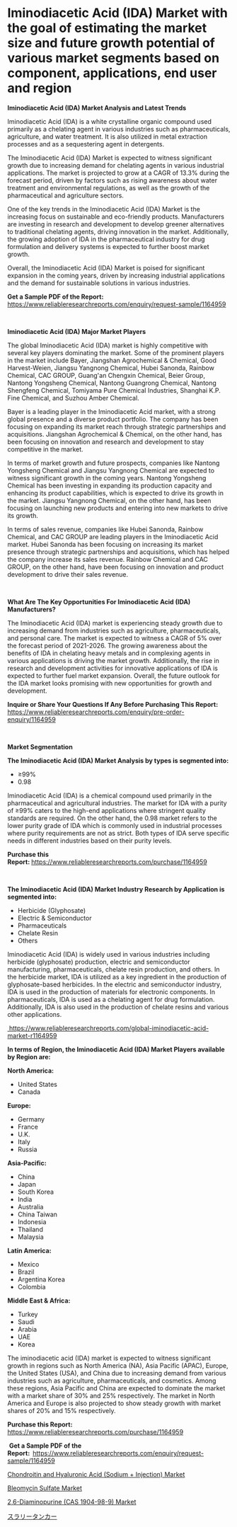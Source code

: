 <p><h1>Iminodiacetic Acid (IDA) Market with the goal of estimating the market size and future growth potential of various market segments based on component, applications, end user and region</h1></p><p><strong>Iminodiacetic Acid (IDA) Market Analysis and Latest Trends</strong></p>
<p><p>Iminodiacetic Acid (IDA) is a white crystalline organic compound used primarily as a chelating agent in various industries such as pharmaceuticals, agriculture, and water treatment. It is also utilized in metal extraction processes and as a sequestering agent in detergents.</p><p>The Iminodiacetic Acid (IDA) Market is expected to witness significant growth due to increasing demand for chelating agents in various industrial applications. The market is projected to grow at a CAGR of 13.3% during the forecast period, driven by factors such as rising awareness about water treatment and environmental regulations, as well as the growth of the pharmaceutical and agriculture sectors.</p><p>One of the key trends in the Iminodiacetic Acid (IDA) Market is the increasing focus on sustainable and eco-friendly products. Manufacturers are investing in research and development to develop greener alternatives to traditional chelating agents, driving innovation in the market. Additionally, the growing adoption of IDA in the pharmaceutical industry for drug formulation and delivery systems is expected to further boost market growth.</p><p>Overall, the Iminodiacetic Acid (IDA) Market is poised for significant expansion in the coming years, driven by increasing industrial applications and the demand for sustainable solutions in various industries.</p></p>
<p><strong>Get a Sample PDF of the Report:&nbsp;</strong> <a href="https://www.reliableresearchreports.com/enquiry/request-sample/1164959">https://www.reliableresearchreports.com/enquiry/request-sample/1164959</a></p>
<p>&nbsp;</p>
<p><strong>Iminodiacetic Acid (IDA) Major Market Players</strong></p>
<p><p>The global Iminodiacetic Acid (IDA) market is highly competitive with several key players dominating the market. Some of the prominent players in the market include Bayer, Jiangshan Agrochemical & Chemical, Good Harvest-Weien, Jiangsu Yangnong Chemical, Hubei Sanonda, Rainbow Chemical, CAC GROUP, Guang'an Chengxin Chemical, Beier Group, Nantong Yongsheng Chemical, Nantong Guangrong Chemical, Nantong Shengfeng Chemical, Tomiyama Pure Chemical Industries, Shanghai K.P. Fine Chemical, and Suzhou Amber Chemical.</p><p>Bayer is a leading player in the Iminodiacetic Acid market, with a strong global presence and a diverse product portfolio. The company has been focusing on expanding its market reach through strategic partnerships and acquisitions. Jiangshan Agrochemical & Chemical, on the other hand, has been focusing on innovation and research and development to stay competitive in the market.</p><p>In terms of market growth and future prospects, companies like Nantong Yongsheng Chemical and Jiangsu Yangnong Chemical are expected to witness significant growth in the coming years. Nantong Yongsheng Chemical has been investing in expanding its production capacity and enhancing its product capabilities, which is expected to drive its growth in the market. Jiangsu Yangnong Chemical, on the other hand, has been focusing on launching new products and entering into new markets to drive its growth.</p><p>In terms of sales revenue, companies like Hubei Sanonda, Rainbow Chemical, and CAC GROUP are leading players in the Iminodiacetic Acid market. Hubei Sanonda has been focusing on increasing its market presence through strategic partnerships and acquisitions, which has helped the company increase its sales revenue. Rainbow Chemical and CAC GROUP, on the other hand, have been focusing on innovation and product development to drive their sales revenue.</p></p>
<p>&nbsp;</p>
<p><strong>What Are The Key Opportunities For Iminodiacetic Acid (IDA) Manufacturers?</strong></p>
<p><p>The Iminodiacetic Acid (IDA) market is experiencing steady growth due to increasing demand from industries such as agriculture, pharmaceuticals, and personal care. The market is expected to witness a CAGR of 5% over the forecast period of 2021-2026. The growing awareness about the benefits of IDA in chelating heavy metals and in complexing agents in various applications is driving the market growth. Additionally, the rise in research and development activities for innovative applications of IDA is expected to further fuel market expansion. Overall, the future outlook for the IDA market looks promising with new opportunities for growth and development.</p></p>
<p><strong>Inquire or Share Your Questions If Any Before Purchasing This Report:</strong> <a href="https://www.reliableresearchreports.com/enquiry/pre-order-enquiry/1164959">https://www.reliableresearchreports.com/enquiry/pre-order-enquiry/1164959</a></p>
<p>&nbsp;</p>
<p><strong>Market Segmentation</strong></p>
<p><strong>The Iminodiacetic Acid (IDA) Market Analysis by types is segmented into:</strong></p>
<p><ul><li>≥99%</li><li>0.98</li></ul></p>
<p><p>Iminodiacetic Acid (IDA) is a chemical compound used primarily in the pharmaceutical and agricultural industries. The market for IDA with a purity of ≥99% caters to the high-end applications where stringent quality standards are required. On the other hand, the 0.98 market refers to the lower purity grade of IDA which is commonly used in industrial processes where purity requirements are not as strict. Both types of IDA serve specific needs in different industries based on their purity levels.</p></p>
<p><strong>Purchase this Report:&nbsp;</strong><a href="https://www.reliableresearchreports.com/purchase/1164959">https://www.reliableresearchreports.com/purchase/1164959</a></p>
<p>&nbsp;</p>
<p><strong>The Iminodiacetic Acid (IDA) Market Industry Research by Application is segmented into:</strong></p>
<p><ul><li>Herbicide (Glyphosate)</li><li>Electric & Semiconductor</li><li>Pharmaceuticals</li><li>Chelate Resin</li><li>Others</li></ul></p>
<p><p>Iminodiacetic Acid (IDA) is widely used in various industries including herbicide (glyphosate) production, electric and semiconductor manufacturing, pharmaceuticals, chelate resin production, and others. In the herbicide market, IDA is utilized as a key ingredient in the production of glyphosate-based herbicides. In the electric and semiconductor industry, IDA is used in the production of materials for electronic components. In pharmaceuticals, IDA is used as a chelating agent for drug formulation. Additionally, IDA is also used in the production of chelate resins and various other applications.</p></p>
<p><a href="https://www.reliableresearchreports.com/global-iminodiacetic-acid-market-r1164959">&nbsp;https://www.reliableresearchreports.com/global-iminodiacetic-acid-market-r1164959</a></p>
<p><strong>In terms of Region, the Iminodiacetic Acid (IDA) Market Players available by Region are:</strong></p>
<p>
    <p> <strong> North America: </strong>
        <ul>
            <li>United States</li>
            <li>Canada</li>
        </ul>
        </p> 
    <p> <strong> Europe: </strong>
        <ul>
            <li>Germany</li>
            <li>France</li>
            <li>U.K.</li>
            <li>Italy</li>
            <li>Russia</li>
        </ul>
        </p> 
    <p> <strong> Asia-Pacific: </strong>
        <ul>
            <li>China</li>
            <li>Japan</li>
            <li>South Korea</li>
            <li>India</li>
            <li>Australia</li>
            <li>China Taiwan</li>
            <li>Indonesia</li>
            <li>Thailand</li>
            <li>Malaysia</li>
        </ul>
        </p> 
    <p> <strong> Latin America: </strong>
        <ul>
            <li>Mexico</li>
            <li>Brazil</li>
            <li>Argentina Korea</li>
            <li>Colombia</li>
        </ul>
        </p> 
    <p> <strong> Middle East & Africa: </strong>
        <ul>
            <li>Turkey</li>
            <li>Saudi</li>
            <li>Arabia</li>
            <li>UAE</li>
            <li>Korea</li>
        </ul>
    </p>
    </p>
<p><p>The iminodiacetic acid (IDA) market is expected to witness significant growth in regions such as North America (NA), Asia Pacific (APAC), Europe, the United States (USA), and China due to increasing demand from various industries such as agriculture, pharmaceuticals, and cosmetics. Among these regions, Asia Pacific and China are expected to dominate the market with a market share of 30% and 25% respectively. The market in North America and Europe is also projected to show steady growth with market shares of 20% and 15% respectively.</p></p>
<p><strong>Purchase this Report: </strong><a href="https://www.reliableresearchreports.com/purchase/1164959">https://www.reliableresearchreports.com/purchase/1164959</a></p>
<p>&nbsp;<strong>Get a Sample PDF of the Report:&nbsp;&nbsp;</strong><a href="https://www.reliableresearchreports.com/enquiry/request-sample/1164959">https://www.reliableresearchreports.com/enquiry/request-sample/1164959</a></p>
<p><strong></strong></p>
<p><p><a href="https://github.com/bznecsdb5/Market-Research-Report-List-1/blob/main/chondroitin-and-hyaluronic-acid-sodium-injection-market.md">Chondroitin and Hyaluronic Acid (Sodium + Injection) Market</a></p><p><a href="https://issuu.com/reportprime-2/docs/bleomycin-sulfate-market-size-2030.pptx">Bleomycin Sulfate Market</a></p><p><a href="https://github.com/cheribeninsig/Market-Research-Report-List-1/blob/main/26-diaminopurine-cas-1904-98-9-market.md">2,6-Diaminopurine (CAS 1904-98-9) Market</a></p><p><a href="https://github.com/ksxzwxabcuynh011/Market-Research-Report-List-3/blob/main/23267743871.md">スラリータンカー</a></p></p>